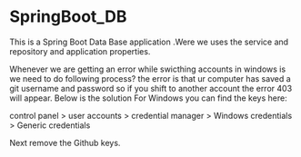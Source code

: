 # SpringBoot_DB
This is a Spring Boot Data Base application .Were we uses the service and repository and application properties.

Whenever we are getting an error while swicthing accounts in windows is we need to do following process?
the error is that ur computer has saved a git username and password so if you shift to another account the error 403 will appear. Below is the solution
For Windows you can find the keys here:

control panel > user accounts > credential manager > Windows credentials > Generic credentials

Next remove the Github keys.
